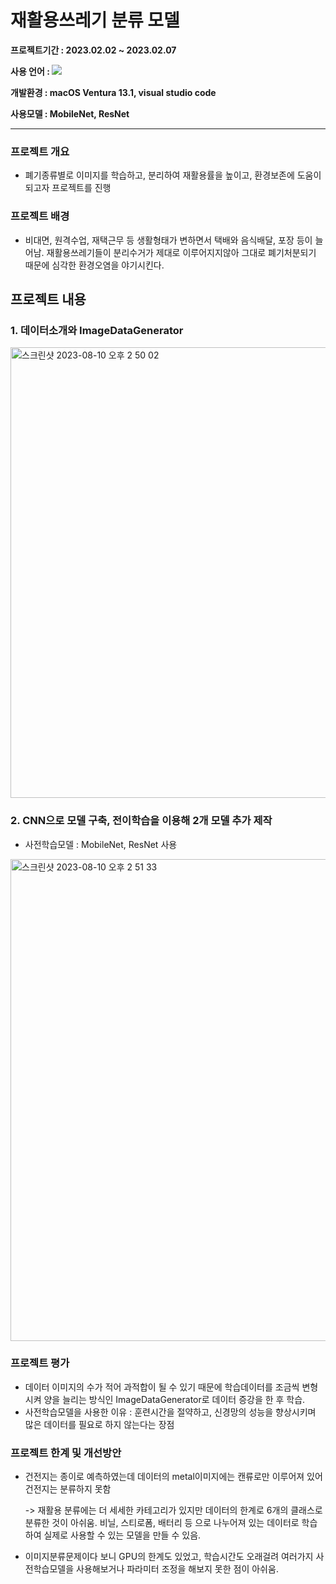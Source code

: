 # 재활용쓰레기 분류 모델
**프로젝트기간 : 2023.02.02 ~ 2023.02.07**

**사용 언어 : <img src="https://img.shields.io/badge/python-3776AB?style=flat&logo=python&logoColor=white"/>**

**개발환경 : macOS Ventura 13.1, visual studio code**

**사용모델 : MobileNet, ResNet**

***
### 프로젝트 개요
- 폐기종류별로 이미지를 학습하고, 분리하여 재활용률을 높이고, 환경보존에 도움이 되고자 프로젝트를 진행

### 프로젝트 배경
- 비대면, 원격수업, 재택근무 등 생활형태가 변하면서 택배와 음식배달, 포장 등이 늘어남. 재활용쓰레기들이 분리수거가 제대로 이루어지지않아 그대로 폐기처분되기 때문에 심각한 환경오염을 야기시킨다.

   
## 프로젝트 내용
### 1. 데이터소개와 ImageDataGenerator
<img width="721" alt="스크린샷 2023-08-10 오후 2 50 02" src="https://github.com/jinmyeonghee/Garbage-classification-model/assets/114460314/c067c871-bdcc-4713-ad06-f6eec823e620">


### 2. CNN으로 모델 구축, 전이학습을 이용해 2개 모델 추가 제작
- 사전학습모델 : MobileNet, ResNet 사용
<img width="771" alt="스크린샷 2023-08-10 오후 2 51 33" src="https://github.com/jinmyeonghee/Garbage-classification-model/assets/114460314/6030308b-124a-4211-8375-c07f1dc91e15">


### 프로젝트 평가
- 데이터 이미지의 수가 적어 과적합이 될 수 있기 때문에 학습데이터를 조금씩 변형시켜 양을 늘리는 방식인 ImageDataGenerator로 데이터 증강을 한 후 학습.  
- 사전학습모델을 사용한 이유 : 훈련시간을 절약하고, 신경망의 성능을 향상시키며 많은 데이터를 필요로 하지 않는다는 장점


### 프로젝트 한계 및 개선방안
- 건전지는 종이로 예측하였는데 데이터의 metal이미지에는 캔류로만 이루어져 있어 건전지는 분류하지 못함

  -> 재활용 분류에는 더 세세한 카테고리가 있지만 데이터의 한계로 6개의 클래스로 분류한 것이 아쉬움. 비닐, 스티로폼, 배터리 등 으로 나누어져 있는 데이터로 학습하여 실제로 사용할 수 있는 모델을 만들 수 있음.
- 이미지분류문제이다 보니 GPU의 한계도 있었고, 학습시간도 오래걸려 여러가지 사전학습모델을 사용해보거나 파라미터 조정을 해보지 못한 점이 아쉬움.
